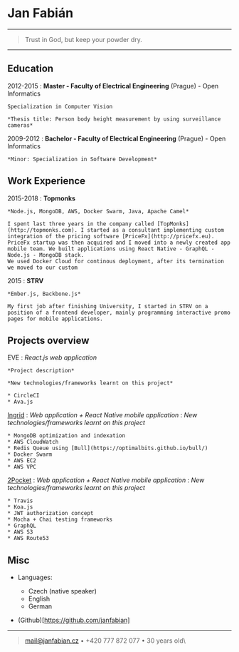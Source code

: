 Jan Fabián
============

----

>  Trust in God, but keep your powder dry.

----

Education
---------

2012-2015
:   **Master - Faculty of Electrical Engineering** (Prague) - Open Informatics

    Specialization in Computer Vision

    *Thesis title: Person body height measurement by using surveillance cameras*

2009-2012
:   **Bachelor - Faculty of Electrical Engineering** (Prague) - Open Informatics

    *Minor: Specialization in Software Development*

Work Experience
----------

2015-2018
:   **Topmonks**

    *Node.js, MongoDB, AWS, Docker Swarm, Java, Apache Camel*

    I spent last three years in the company called [TopMonks](http://topmonks.com). I started as a consultant implementing custom integration of the pricing software [PriceFx](http://pricefx.eu). PriceFx startup was then acquired and I moved into a newly created app mobile team. We built applications using React Native - GraphQL - Node.js - MongoDB stack.
    We used Docker Cloud for continous deployment, after its termination we moved to our custom

2015
:   **STRV**

    *Ember.js, Backbone.js*

    My first job after finishing University, I started in STRV on a position of a frontend developer, mainly programming interactive promo pages for mobile applications.


Projects overview
--------------------

EVE
:   *React.js web application*

    *Project description*

    *New technologies/frameworks learnt on this project*

    * CircleCI
    * Ava.js

[Ingrid](https://www.ingridapp.io)
:   *Web application + React Native mobile application*
:   *New technologies/frameworks learnt on this project*

    * MongoDB optimization and indexation
    * AWS CloudWatch
    * Redis Queue using [Bull](https://optimalbits.github.io/bull/)
    * Docker Swarm
    * AWS EC2
    * AWS VPC

[2Pocket](https://www.2pocket.com)
:   *Web application + React Native mobile application*
:   *New technologies/frameworks learnt on this project*

    * Travis
    * Koa.js
    * JWT authorization concept
    * Mocha + Chai testing frameworks
    * GraphQL
    * AWS S3
    * AWS Route53

Misc
----------------------------------------

* Languages:

     * Czech (native speaker)
     * English
     * German

* (Github)[https://github.com/janfabian]

----

> <mail@janfabian.cz> • +420 777 872 077 • 30 years old\
